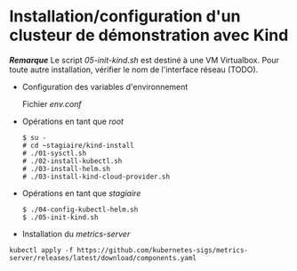 # Installation/configuration d'un clusteur de démonstration avec Kind

***Remarque***
Le script *05-init-kind.sh* est destiné à une VM Virtualbox. Pour toute autre installation, vérifier le nom de l'interface réseau (TODO).

* Configuration des variables d'environnement

  Fichier *env.conf*

* Opérations en tant que *root*

  ```
  $ su -
  # cd ~stagiaire/kind-install
  # ./01-sysctl.sh
  # ./02-install-kubectl.sh
  # ./03-install-helm.sh
  # ./03-install-kind-cloud-provider.sh
  ```

* Opérations en tant que *stagiaire*
  ```
  $ ./04-config-kubectl-helm.sh
  $ ./05-init-kind.sh
  ```

* Installation du *metrics-server*

```=
kubectl apply -f https://github.com/kubernetes-sigs/metrics-server/releases/latest/download/components.yaml
```

